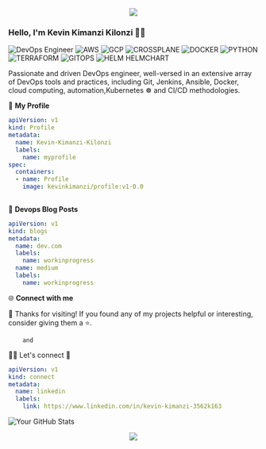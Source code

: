 <div style="text-align: center;">
  <img src="https://capsule-render.vercel.app/api?type=waving&color=738678&height=80&section=footer">
</div>

### Hello, I'm Kevin Kimanzi Kilonzi 👋👋

![DevOps Engineer](https://img.shields.io/badge/DevOps-Engineer-blueviolet)
![AWS](https://img.shields.io/badge/AWS-blueviolet)
![GCP](https://img.shields.io/badge/GCP-blueviolet)
![CROSSPLANE](https://img.shields.io/badge/CROSSPLANE-blueviolet)
![DOCKER](https://img.shields.io/badge/DOCKER-blueviolet)
![PYTHON](https://img.shields.io/badge/PYTHON-blueviolet)
![TERRAFORM](https://img.shields.io/badge/TERRAFORM-blueviolet)
![GITOPS](https://img.shields.io/badge/GITOPS-blueviolet)
![HELM HELMCHART](https://img.shields.io/badge/HELM-HELMCHART-blueviolet)


Passionate and driven DevOps engineer, well-versed in an extensive array of DevOps tools and practices, including Git, Jenkins, Ansible, Docker, cloud computing, automation,Kubernetes ☸ and CI/CD methodologies.

👤 **My Profile**
```yaml
apiVersion: v1
kind: Profile
metadata:
  name: Kevin-Kimanzi-Kilonzi 
  labels:
    name: myprofile
spec:
  containers:
  - name: Profile
    image: kevinkimanzi/profile:v1-0.0
    
```

📝 **Devops Blog Posts**
```yaml
apiVersion: v1
kind: blogs
metadata:
  name: dev.com
  labels:
    name: workinprogress
  name: medium
  labels:
    name: workinprogress
```

🌐 **Connect with me**

🌟 Thanks for visiting! If you found any of my projects helpful or interesting, consider giving them a ⭐️.

        and
 
🔗🤝 Let's connect 🤗
```yaml
apiVersion: v1
kind: connect
metadata:
  name: linkedin
  labels:
    link: https://www.linkedin.com/in/kevin-kimanzi-3562k163

```
![Your GitHub Stats](https://github-readme-stats.vercel.app/api?username=kevinkimanzi&show_icons=true&theme=algolia)

<div style="text-align: center;">
  <img src="https://capsule-render.vercel.app/api?type=waving&color=738678&height=80&section=footer">
</div>



